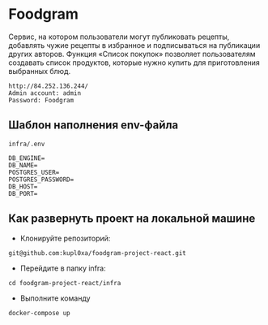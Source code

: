 # Foodgram

Сервис, на котором пользователи могут публиковать рецепты, добавлять чужие рецепты в избранное и подписываться на публикации других авторов. Функция «Список покупок» позволяет пользователям создавать список продуктов, которые нужно купить для приготовления выбранных блюд. 

```
http://84.252.136.244/
Admin account: admin
Password: Foodgram
```

## Шаблон наполнения env-файла
```
infra/.env

DB_ENGINE=
DB_NAME=
POSTGRES_USER=
POSTGRES_PASSWORD=
DB_HOST=
DB_PORT=
```

## Как развернуть проект на локальной машине
- Клонируйте репозиторий:
```
git@github.com:kupl0xa/foodgram-project-react.git
```
- Перейдите в папку infra:
```
cd foodgram-project-react/infra
```
- Выполните команду
```
docker-compose up
```